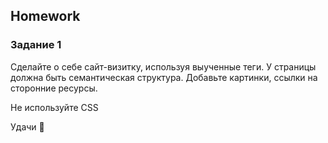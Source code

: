 ##  Homework

### Задание 1

Сделайте о себе сайт-визитку, используя выученные теги.
У страницы должна быть семантическая структура. Добавьте картинки, ссылки на сторонние ресурсы.

Не используйте CSS

Удачи 🚀


